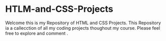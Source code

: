 # HTLM-and-CSS-Projects
Welcome this is my Repository of HTML and CSS Projects.
This Repository ia a callecction of all my coding projects thoughout my course.
Please feel free to explore and comment .
